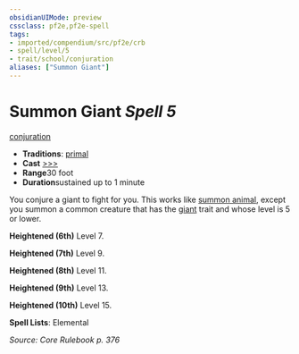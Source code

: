 ```yaml
---
obsidianUIMode: preview
cssclass: pf2e,pf2e-spell
tags:
- imported/compendium/src/pf2e/crb
- spell/level/5
- trait/school/conjuration
aliases: ["Summon Giant"]
---
```

# Summon Giant *Spell 5*   
[conjuration](conjuration.md)  

- **Traditions**: [primal](primal.md)
- **Cast** [>>>](chapter-9-playing-the-game.md#Actions "Three-Action") 
- **Range**30 foot
- **Duration**sustained up to 1 minute

You conjure a giant to fight for you. This works like [summon animal](summon-animal.md), except you summon a common creature that has the [giant](giant.md) trait and whose level is 5 or lower.

**Heightened (6th)** Level 7.

**Heightened (7th)** Level 9.

**Heightened (8th)** Level 11.

**Heightened (9th)** Level 13.

**Heightened (10th)** Level 15.

**Spell Lists**: Elemental

*Source: Core Rulebook p. 376*